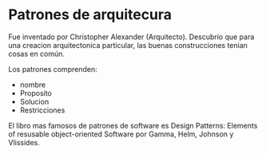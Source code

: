 # Patrones de arquitecura

Fue inventado por Christopher Alexander (Arquitecto).
Descubrio que para una creacion arquitectonica particular, las buenas construcciones tenian cosas en común.

Los patrones comprenden:

- nombre
- Proposito
- Solucion
- Restricciones

El libro mas famosos de patrones de software es Design Patterns: Elements of resusable object-oriented Software por
Gamma, Helm, Johnson y Vlissides.
